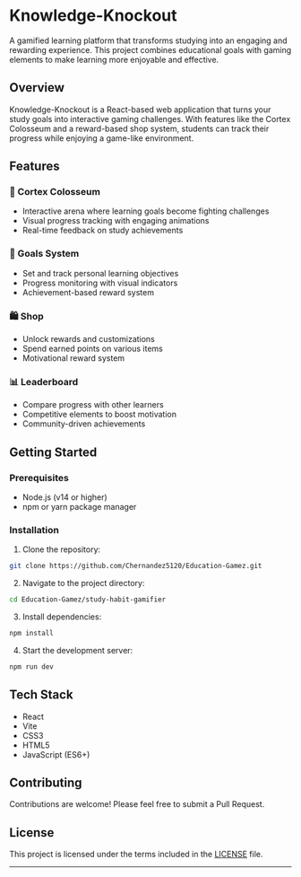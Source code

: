 # Knowledge-Knockout 

A gamified learning platform that transforms studying into an engaging and rewarding experience. This project combines educational goals with gaming elements to make learning more enjoyable and effective.

## Overview

Knowledge-Knockout is a React-based web application that turns your study goals into interactive gaming challenges. With features like the Cortex Colosseum and a reward-based shop system, students can track their progress while enjoying a game-like environment.

## Features

### 🥊 Cortex Colosseum

- Interactive arena where learning goals become fighting challenges
- Visual progress tracking with engaging animations
- Real-time feedback on study achievements

### 🎯 Goals System

- Set and track personal learning objectives
- Progress monitoring with visual indicators
- Achievement-based reward system

### 🛍️ Shop

- Unlock rewards and customizations
- Spend earned points on various items
- Motivational reward system

### 📊 Leaderboard

- Compare progress with other learners
- Competitive elements to boost motivation
- Community-driven achievements

## Getting Started

### Prerequisites

- Node.js (v14 or higher)
- npm or yarn package manager

### Installation

1. Clone the repository:

```bash
git clone https://github.com/Chernandez5120/Education-Gamez.git
```

2. Navigate to the project directory:

```bash
cd Education-Gamez/study-habit-gamifier
```

3. Install dependencies:

```bash
npm install
```

4. Start the development server:

```bash
npm run dev
```

## Tech Stack

- React
- Vite
- CSS3
- HTML5
- JavaScript (ES6+)

## Contributing

Contributions are welcome! Please feel free to submit a Pull Request.

## License

This project is licensed under the terms included in the [LICENSE](LICENSE) file.

---
